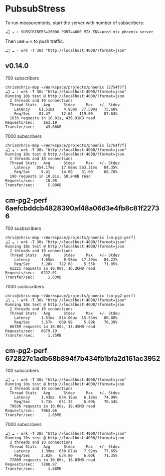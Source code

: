 # PubsubStress

To run measurements, start the server with number of subscribers:

    ☁🚀 ☁ › SUBSCRIBERS=20000 PORT=4000 MIX_ENV=prod mix phoenix.server

Then use `wrk` to push traffic:

    ☁🚀 ☁ › wrk -T 30s "http://localhost:4000/?format=json"


## v0.14.0

700 subscribers
```console
chris@chris-mbp ~/Workspace/projects/phoenix [2754f7f]
☁🚀 ☁ › wrk -T 30s "http://localhost:4000/?format=json"
Running 10s test @ http://localhost:4000/?format=json
  2 threads and 10 connections
  Thread Stats   Avg      Stdev     Max   +/- Stdev
    Latency    61.51ms    4.95ms  77.59ms   75.68%
    Req/Sec    81.47     12.64   119.00     87.84%
  1633 requests in 10.01s, 436.91KB read
Requests/sec:    163.19
Transfer/sec:     43.66KB
```

7000 subscribers
```console
chris@chris-mbp ~/Workspace/projects/phoenix [2754f7f]
☁🚀 ☁ › wrk -T 30s "http://localhost:4000/?format=json"
Running 10s test @ http://localhost:4000/?format=json
  2 threads and 10 connections
  Thread Stats   Avg      Stdev     Max   +/- Stdev
    Latency   554.17ms   17.68ms 563.31ms   84.35%
    Req/Sec     9.41     14.00    31.00     68.70%
  190 requests in 10.01s, 50.84KB read
Requests/sec:     18.98
Transfer/sec:      5.08KB
```

## cm-pg2-perf 6aefcbddcb4828390af48a06d3e4fb8c81f22736

700 susbscribers
```console
chris@chris-mbp ~/Workspace/projects/phoenix [cm-pg2-perf]
☁🚀 ☁ › wrk -T 30s "http://localhost:4000/?format=json"
Running 10s test @ http://localhost:4000/?format=json
  2 threads and 10 connections
  Thread Stats   Avg      Stdev     Max   +/- Stdev
    Latency     1.65ms    0.98ms  17.39ms   84.22%
    Req/Sec     3.28k   722.68     5.55k    71.85%
  62221 requests in 10.00s, 16.26MB read
Requests/sec:   6222.01
Transfer/sec:      1.63MB
```


7000 susbscribers
```console
chris@chris-mbp ~/Workspace/projects/phoenix [cm-pg2-perf]
☁🚀 ☁ › wrk -T 30s "http://localhost:4000/?format=json"
Running 10s test @ http://localhost:4000/?format=json
  2 threads and 10 connections
  Thread Stats   Avg      Stdev     Max   +/- Stdev
    Latency     1.51ms  814.06us  15.53ms   80.80%
    Req/Sec     3.57k   609.98     5.89k    70.39%
  66789 requests in 10.00s, 17.45MB read
Requests/sec:   6679.19
Transfer/sec:      1.75MB
```


## cm-pg2-perf 672827c1adb68b894f7b434fb1bfa2d161ac3952

700 subscribers
```console
☁🚀 ☁ › wrk -T 30s "http://localhost:4000/?format=json"
Running 10s test @ http://localhost:4000/?format=json
  2 threads and 10 connections
  Thread Stats   Avg      Stdev     Max   +/- Stdev
    Latency     1.43ms  634.19us   6.18ms   74.99%
    Req/Sec     3.73k   651.35     6.00k    70.34%
  70636 requests in 10.00s, 18.45MB read
Requests/sec:   7063.66
Transfer/sec:      1.85MB
```


7000 subscribers
```console
☁🚀 ☁ › wrk -T 30s "http://localhost:4000/?format=json"
Running 10s test @ http://localhost:4000/?format=json
  2 threads and 10 connections
  Thread Stats   Avg      Stdev     Max   +/- Stdev
    Latency     1.39ms  638.07us   7.92ms   77.65%
    Req/Sec     3.82k   634.80     6.00k    71.35%
  72089 requests in 10.00s, 18.83MB read
Requests/sec:   7208.97
Transfer/sec:      1.88MB
```
